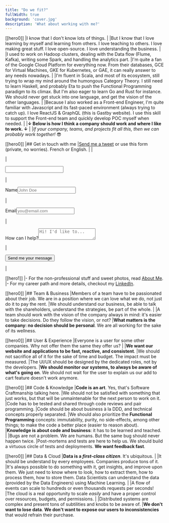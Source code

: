```yaml
---
title: "Do we fit?"
fullWidth: true
background: 'cover.jpg'
description: 'What about working with me?'
---
```


[[hero0]]
|I know that I don't know lots of things.
|
|But I know that I love learning by myself and learning from others. I love teaching to others. I love making great stuff. I love open-source. I love understanding the business.
|
|I used to work on Hadoop clusters, dealing with the Data flow (Flume, Kafka), writing some Spark, and handling the analytics part.
|I'm quite a fan of the Google Cloud Platform for everything now. From their databases, GCE for Virtual Machines, GKE for Kubernetes, or GAE, it can really answer to any needs nowadays.
|
|I'm fluent in Scala, and most of its ecosystem, still trying to wrap my mind around the humongous Category Theory. I still need to learn Haskell, and probably Eta to push the Functional Programming paradigm to its climax. But I'm also eager to learn Go and Rust for instance. We should never get stuck into one language, and get the vision of the other languages.
|
|Because I also worked as a Front-end Engineer, I'm quite familiar with Javascript and its fast-paced environment (always trying to catch up). I love ReactJS & GraphQL (this is Gastby website). I use this skill to support the Front-end team and quickly develop POC myself when needed.
|
|**↓ Below is how I think a company should work and where I like to work. ↓**
|
|_If your company, teams, and projects fit all this, then we can probably work together!_ :sunglasses:

[[hero0]]
|## Get in touch with me
|[Send me a tweet](https://twitter.com/sderosiaux) or use this form (private, no worries). French or English.
|
|<form id="contact-form" name="contact" method="POST" netlify-honeypot="bot" netlify>
|<p class="bot"><input type="text" name="bot" /></p>
|<p><label for="name">Name</label><input required placeholder="John Doe" type="text" name="name" /></p>
|<p><label for="email">Email</label><input required placeholder="you@email.com" type="email" name="email" /></p>
|<p><label for="message">How can I help?</label><textarea required placeholder="Hi! I'd like to..." name="message"></textarea></p>
|<p><button type="submit">Send me your message</button></p>
|</form>

[[hero1]]
|- For the non-professional stuff and sweet photos, read [About Me](/about-me).
|- For my career path and more details, checkout my [LinkedIn](https://www.linkedin.com/in/st%C3%A9phane-derosiaux/).

[[hero0]]
|## Team & Business
|Members of a team have to be passionated about their job. We are in a position where we can love what we do, not just do it to pay the rent.
|We should understand our business, be able to talk with the shareholders, understand the strategies, be part of the whole.
|
|A team should work with the vision of the company always in mind: it's easier to take decisions. Do they follow the vision, or not?
|**What matters is the company: no decision should be personal**. We are all working for the sake of its wellness.

[[hero0]]
|## User & Experience
|Everyone is a user for some other companies. Why not offer them the same they offer us?
|
|**We want our website and applications to be fast, reactive, and consistent**.
|We should not sacrifice all of it for the sake of time and budget. The impact must be measured.
|The UI/UX should be designed by the dedicated roles, not by the developers.
|**We should monitor our systems, to always be aware of what's going on**. We should not wait for the user to explain us our add to cart feature doesn't work anymore.

[[hero0]]
|## Code & Knowledge
|**Code is an art**. Yes, that's Software Craftmanship talking here.
|We should not be satisfied with something that just works, but that will be unmaintenable for the next person to work on it.
|Code has to be tested and shared through code reviews and pair programming.
|Code should be about business à la DDD, and technical concepts properly separated.
|We should also prioritize the **Functional Programming** concepts: immutability, purity, no side-effects, among other things; to make the code a better place (easier to reason about).
|**Knowledge is about code and business**: it has to be learned and teached.
|
|Bugs are not a problem. We are humans. But the same bug should never happen twice.
|Post-mortems and tests are here to help us. We should build a virtuous circle of tests and deployments. **We want feedback fast**.

[[hero0]]
|## Data & Cloud
|**Data is a _first-class citizen_**. It's ubiquitous.
|
|It should be understand by every employees. Companies produce tons of it.
|It's always possible to do something with it, get insights, and improve upon them. We just need to know where to look, how to extract them, how to process them, how to store them. Data Scientists can understand the data (provided by the Data Engineers) using Machine Learning.
|
|A flow of events can scale to hundreds or even thousands requests per seconds!
|The cloud is a real opportunity to scale _easily_ and have a proper control over resources, budgets, and permissions.
|
|Distributed systems are complex and present tons of subtilities and knobs to be aware of.
|**We don't want to lose data**. **We don't want to expose our users to inconsistencies** that would refrain their purchase.
